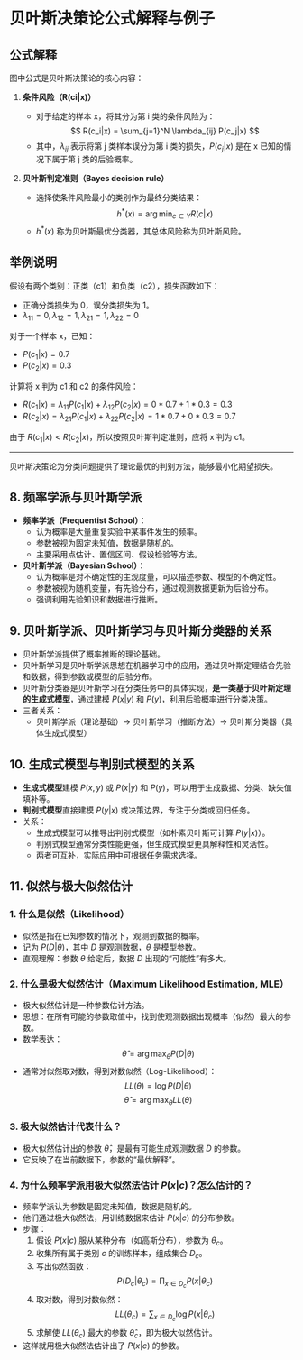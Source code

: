 # 贝叶斯决策论公式解释与例子

## 公式解释

图中公式是贝叶斯决策论的核心内容：

1. **条件风险（R(ci|x)）**
   - 对于给定的样本 x，将其分为第 i 类的条件风险为：
     $$ R(c_i|x) = \sum_{j=1}^N \lambda_{ij} P(c_j|x) $$
   - 其中，$\lambda_{ij}$ 表示将第 j 类样本误分为第 i 类的损失，$P(c_j|x)$ 是在 x 已知的情况下属于第 j 类的后验概率。

2. **贝叶斯判定准则（Bayes decision rule）**
   - 选择使条件风险最小的类别作为最终分类结果：
     $$ h^*(x) = \arg\min_{c \in Y} R(c|x) $$
   - $h^*(x)$ 称为贝叶斯最优分类器，其总体风险称为贝叶斯风险。

## 举例说明

假设有两个类别：正类（c1）和负类（c2），损失函数如下：
- 正确分类损失为 0，误分类损失为 1。
- $\lambda_{11}=0, \lambda_{12}=1, \lambda_{21}=1, \lambda_{22}=0$

对于一个样本 x，已知：
- $P(c_1|x) = 0.7$
- $P(c_2|x) = 0.3$

计算将 x 判为 c1 和 c2 的条件风险：
- $R(c_1|x) = \lambda_{11}P(c_1|x) + \lambda_{12}P(c_2|x) = 0*0.7 + 1*0.3 = 0.3$
- $R(c_2|x) = \lambda_{21}P(c_1|x) + \lambda_{22}P(c_2|x) = 1*0.7 + 0*0.3 = 0.7$

由于 $R(c_1|x) < R(c_2|x)$，所以按照贝叶斯判定准则，应将 x 判为 c1。

---

贝叶斯决策论为分类问题提供了理论最优的判别方法，能够最小化期望损失。

## 8. 频率学派与贝叶斯学派
- **频率学派（Frequentist School）**：
  - 认为概率是大量重复实验中某事件发生的频率。
  - 参数被视为固定未知值，数据是随机的。
  - 主要采用点估计、置信区间、假设检验等方法。
- **贝叶斯学派（Bayesian School）**：
  - 认为概率是对不确定性的主观度量，可以描述参数、模型的不确定性。
  - 参数被视为随机变量，有先验分布，通过观测数据更新为后验分布。
  - 强调利用先验知识和数据进行推断。

## 9. 贝叶斯学派、贝叶斯学习与贝叶斯分类器的关系
- 贝叶斯学派提供了概率推断的理论基础。
- 贝叶斯学习是贝叶斯学派思想在机器学习中的应用，通过贝叶斯定理结合先验和数据，得到参数或模型的后验分布。
- 贝叶斯分类器是贝叶斯学习在分类任务中的具体实现，**是一类基于贝叶斯定理的生成式模型**，通过建模 $P(x|y)$ 和 $P(y)$，利用后验概率进行分类决策。
- 三者关系：
  - 贝叶斯学派（理论基础）→ 贝叶斯学习（推断方法）→ 贝叶斯分类器（具体生成式模型）

## 10. 生成式模型与判别式模型的关系
- **生成式模型**建模 $P(x, y)$ 或 $P(x|y)$ 和 $P(y)$，可以用于生成数据、分类、缺失值填补等。
- **判别式模型**直接建模 $P(y|x)$ 或决策边界，专注于分类或回归任务。
- 关系：
  - 生成式模型可以推导出判别式模型（如朴素贝叶斯可计算 $P(y|x)$）。
  - 判别式模型通常分类性能更强，但生成式模型更具解释性和灵活性。
  - 两者可互补，实际应用中可根据任务需求选择。

## 11. 似然与极大似然估计

### 1. 什么是似然（Likelihood）
- 似然是指在已知参数的情况下，观测到数据的概率。
- 记为 $P(D|\theta)$，其中 $D$ 是观测数据，$\theta$ 是模型参数。
- 直观理解：参数 $\theta$ 给定后，数据 $D$ 出现的“可能性”有多大。

### 2. 什么是极大似然估计（Maximum Likelihood Estimation, MLE）
- 极大似然估计是一种参数估计方法。
- 思想：在所有可能的参数取值中，找到使观测数据出现概率（似然）最大的参数。
- 数学表达：
  $$ \hat{\theta} = \arg\max_{\theta} P(D|\theta) $$
- 通常对似然取对数，得到对数似然（Log-Likelihood）：
  $$ LL(\theta) = \log P(D|\theta) $$
  $$ \hat{\theta} = \arg\max_{\theta} LL(\theta) $$

### 3. 极大似然估计代表什么？
- 极大似然估计出的参数 $\hat{\theta}$，是最有可能生成观测数据 $D$ 的参数。
- 它反映了在当前数据下，参数的“最优解释”。

### 4. 为什么频率学派用极大似然法估计 $P(x|c)$？怎么估计的？
- 频率学派认为参数是固定未知值，数据是随机的。
- 他们通过极大似然法，用训练数据来估计 $P(x|c)$ 的分布参数。
- 步骤：
  1. 假设 $P(x|c)$ 服从某种分布（如高斯分布），参数为 $\theta_c$。
  2. 收集所有属于类别 $c$ 的训练样本，组成集合 $D_c$。
  3. 写出似然函数：
     $$ P(D_c|\theta_c) = \prod_{x \in D_c} P(x|\theta_c) $$
  4. 取对数，得到对数似然：
     $$ LL(\theta_c) = \sum_{x \in D_c} \log P(x|\theta_c) $$
  5. 求解使 $LL(\theta_c)$ 最大的参数 $\hat{\theta}_c$，即为极大似然估计。
- 这样就用极大似然法估计出了 $P(x|c)$ 的参数。